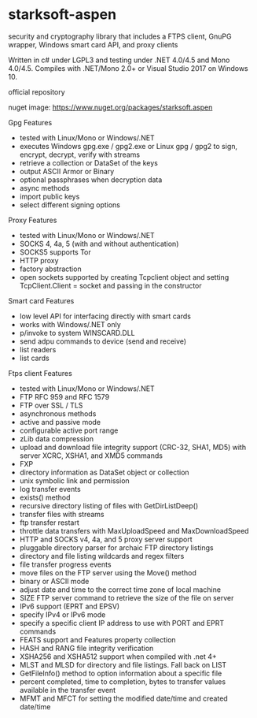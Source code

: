 # starksoft-aspen
security and cryptography library that includes a FTPS client, GnuPG wrapper, Windows smart card API, and proxy clients

Written in c# under LGPL3 and testing under .NET 4.0/4.5 and Mono 4.0/4.5.  Compiles with .NET/Mono 2.0+
or Visual Studio 2017 on Windows 10.

official repository

nuget image: https://www.nuget.org/packages/starksoft.aspen

Gpg Features
* tested with Linux/Mono or Windows/.NET
* executes Windows gpg.exe / gpg2.exe or Linux gpg / gpg2 to sign, encrypt, decrypt, verify with streams
* retrieve a collection or DataSet of the keys
* output ASCII Armor or Binary
* optional passphrases when decryption data
* async methods
* import public keys
* select different signing options

Proxy Features
* tested with Linux/Mono or Windows/.NET
* SOCKS 4, 4a, 5 (with and without authentication)
* SOCKS5 supports Tor
* HTTP proxy
* factory abstraction
* open sockets supported by creating Tcpclient object and setting TcpClient.Client = socket and passing in the constructor

Smart card Features
* low level API for interfacing directly with smart cards
* works with Windows/.NET only
* p/invoke to system WINSCARD.DLL
* send adpu commands to device (send and receive)
* list readers
* list cards

Ftps client Features
* tested with Linux/Mono or Windows/.NET
* FTP RFC 959 and RFC 1579
* FTP over SSL / TLS
* asynchronous methods
* active and passive mode
* configurable active port range
* zLib data compression 
* upload and download file integrity support (CRC-32, SHA1, MD5)  with server XCRC, XSHA1, and XMD5 commands
* FXP 
* directory information as DataSet object or collection
* unix symbolic link and permission
* log transfer events
* exists() method
* recursive directory listing of files with GetDirListDeep()
* transfer files with streams
* ftp transfer restart
* throttle data transfers with MaxUploadSpeed and MaxDownloadSpeed 
* HTTP and SOCKS v4, 4a, and 5 proxy server support
* pluggable directory parser for archaic FTP directory listings
* directory and file listing wildcards and regex filters
* file transfer progress events
* move files on the FTP server using the Move() method
* binary or ASCII mode
* adjust date and time to the correct time zone of local machine
* SIZE FTP server command to retrieve the size of the file on server
* IPv6 support (EPRT and EPSV)
* specify IPv4 or IPv6 mode
* specify a specific client IP address to use with PORT and EPRT commands
* FEATS support and Features property collection
* HASH and RANG file integrity verification
* XSHA256 and XSHA512 support when compiled with .net 4+
* MLST and MLSD for directory and file listings. Fall back on LIST
* GetFileInfo() method to option information about a specific file
* percent completed, time to completion, bytes to transfer values available in the transfer event
* MFMT and MFCT for setting the modified date/time and created date/time 

